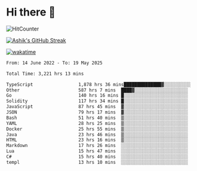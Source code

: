 # Hi there 👋

![HitCounter](https://hits.seeyoufarm.com/api/count/incr/badge.svg?url=https%3A%2F%2Fgithub.com%2Fashrhmn1212%2Fhit-counter)

<!-- ![Contribution Graph](https://github-readme-activity-graph.cyclic.app/graph?username=ashrhmn) -->


<!-- [![Top Langs](https://github-readme-stats.vercel.app/api/top-langs/?username=ashrhmn&layout=compact&theme=synthwave&langs_count=10&card_width=445)](https://github.com/anuraghazra/github-readme-stats) -->

[![Ashik's GitHub Streak](https://github-readme-streak-stats.herokuapp.com/?user=ashrhmn&theme=blood&fire=DD7F1C&background=151515&dates=9f9f9f&border=DD2727)](https://git.io/streak-stats)

<!-- ![Ashik's GitHub stats](https://github-readme-stats.vercel.app/api/?username=ashrhmn&show_icons=true&title_color=fff&icon_color=79ff97&text_color=9f9f9f&bg_color=151515) -->

[![wakatime](https://wakatime.com/badge/user/3df86613-ba63-4631-8e65-0ff18e7becad.svg)](https://wakatime.com/@3df86613-ba63-4631-8e65-0ff18e7becad)

<!--START_SECTION:waka-->

```txt
From: 14 June 2022 - To: 19 May 2025

Total Time: 3,221 hrs 13 mins

TypeScript                 1,878 hrs 36 mins██████████████▓░░░░░░░░░░   58.32 %
Other                      587 hrs 7 mins  ████▓░░░░░░░░░░░░░░░░░░░░   18.23 %
Go                         140 hrs 16 mins █░░░░░░░░░░░░░░░░░░░░░░░░   04.36 %
Solidity                   117 hrs 34 mins █░░░░░░░░░░░░░░░░░░░░░░░░   03.65 %
JavaScript                 87 hrs 45 mins  ▓░░░░░░░░░░░░░░░░░░░░░░░░   02.72 %
JSON                       79 hrs 17 mins  ▓░░░░░░░░░░░░░░░░░░░░░░░░   02.46 %
Bash                       51 hrs 40 mins  ▒░░░░░░░░░░░░░░░░░░░░░░░░   01.60 %
YAML                       28 hrs 25 mins  ▒░░░░░░░░░░░░░░░░░░░░░░░░   00.88 %
Docker                     25 hrs 55 mins  ▒░░░░░░░░░░░░░░░░░░░░░░░░   00.81 %
Java                       23 hrs 46 mins  ▒░░░░░░░░░░░░░░░░░░░░░░░░   00.74 %
HTML                       23 hrs 16 mins  ▒░░░░░░░░░░░░░░░░░░░░░░░░   00.72 %
Markdown                   17 hrs 26 mins  ░░░░░░░░░░░░░░░░░░░░░░░░░   00.54 %
Lua                        15 hrs 47 mins  ░░░░░░░░░░░░░░░░░░░░░░░░░   00.49 %
C#                         15 hrs 40 mins  ░░░░░░░░░░░░░░░░░░░░░░░░░   00.49 %
templ                      13 hrs 10 mins  ░░░░░░░░░░░░░░░░░░░░░░░░░   00.41 %
```

<!--END_SECTION:waka-->


<!--### Most Used Languages 
<img src="https://wakatime.com/share/@ashrhmn/24ecb986-5bf8-4607-af7f-0aab08908d8c.png" />

### Favourite Tools
<img src="https://wakatime.com/share/@ashrhmn/f4e08015-f3bc-460a-9228-95a3ba11c604.png" />-->

